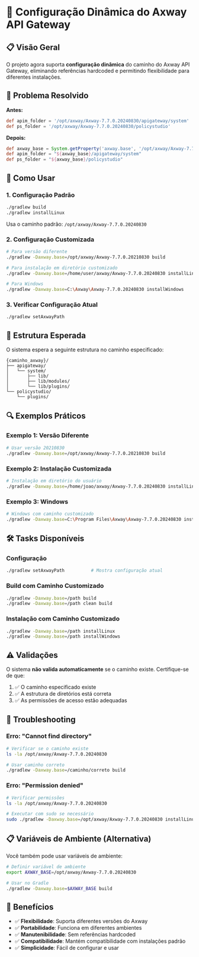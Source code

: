 # 🔧 Configuração Dinâmica do Axway API Gateway

## 📋 Visão Geral

O projeto agora suporta **configuração dinâmica** do caminho do Axway API Gateway, eliminando referências hardcoded e permitindo flexibilidade para diferentes instalações.

## 🎯 Problema Resolvido

**Antes:**
```gradle
def apim_folder = '/opt/axway/Axway-7.7.0.20240830/apigateway/system'
def ps_folder = '/opt/axway/Axway-7.7.0.20240830/policystudio'
```

**Depois:**
```gradle
def axway_base = System.getProperty('axway.base', '/opt/axway/Axway-7.7.0.20240830')
def apim_folder = "${axway_base}/apigateway/system"
def ps_folder = "${axway_base}/policystudio"
```

## 🚀 Como Usar

### 1. **Configuração Padrão**
```bash
./gradlew build
./gradlew installLinux
```
Usa o caminho padrão: `/opt/axway/Axway-7.7.0.20240830`

### 2. **Configuração Customizada**
```bash
# Para versão diferente
./gradlew -Daxway.base=/opt/axway/Axway-7.7.0.20210830 build

# Para instalação em diretório customizado
./gradlew -Daxway.base=/home/user/axway/Axway-7.7.0.20240830 installLinux

# Para Windows
./gradlew -Daxway.base=C:\Axway\Axway-7.7.0.20240830 installWindows
```

### 3. **Verificar Configuração Atual**
```bash
./gradlew setAxwayPath
```

## 📁 Estrutura Esperada

O sistema espera a seguinte estrutura no caminho especificado:

```
{caminho_axway}/
├── apigateway/
│   └── system/
│       ├── lib/
│       ├── lib/modules/
│       └── lib/plugins/
└── policystudio/
    └── plugins/
```

## 🔍 Exemplos Práticos

### **Exemplo 1: Versão Diferente**
```bash
# Usar versão 20210830
./gradlew -Daxway.base=/opt/axway/Axway-7.7.0.20210830 build
```

### **Exemplo 2: Instalação Customizada**
```bash
# Instalação em diretório do usuário
./gradlew -Daxway.base=/home/joao/axway/Axway-7.7.0.20240830 installLinux
```

### **Exemplo 3: Windows**
```bash
# Windows com caminho customizado
./gradlew -Daxway.base=C:\Program Files\Axway\Axway-7.7.0.20240830 installWindows
```

## 🛠️ Tasks Disponíveis

### **Configuração**
```bash
./gradlew setAxwayPath          # Mostra configuração atual
```

### **Build com Caminho Customizado**
```bash
./gradlew -Daxway.base=/path build
./gradlew -Daxway.base=/path clean build
```

### **Instalação com Caminho Customizado**
```bash
./gradlew -Daxway.base=/path installLinux
./gradlew -Daxway.base=/path installWindows
```

## ⚠️ Validações

O sistema **não valida automaticamente** se o caminho existe. Certifique-se de que:

1. ✅ O caminho especificado existe
2. ✅ A estrutura de diretórios está correta
3. ✅ As permissões de acesso estão adequadas

## 🔧 Troubleshooting

### **Erro: "Cannot find directory"**
```bash
# Verificar se o caminho existe
ls -la /opt/axway/Axway-7.7.0.20240830

# Usar caminho correto
./gradlew -Daxway.base=/caminho/correto build
```

### **Erro: "Permission denied"**
```bash
# Verificar permissões
ls -la /opt/axway/Axway-7.7.0.20240830

# Executar com sudo se necessário
sudo ./gradlew -Daxway.base=/opt/axway/Axway-7.7.0.20240830 installLinux
```

## 📋 Variáveis de Ambiente (Alternativa)

Você também pode usar variáveis de ambiente:

```bash
# Definir variável de ambiente
export AXWAY_BASE=/opt/axway/Axway-7.7.0.20240830

# Usar no Gradle
./gradlew -Daxway.base=$AXWAY_BASE build
```

## 🎉 Benefícios

- ✅ **Flexibilidade**: Suporta diferentes versões do Axway
- ✅ **Portabilidade**: Funciona em diferentes ambientes
- ✅ **Manutenibilidade**: Sem referências hardcoded
- ✅ **Compatibilidade**: Mantém compatibilidade com instalações padrão
- ✅ **Simplicidade**: Fácil de configurar e usar 